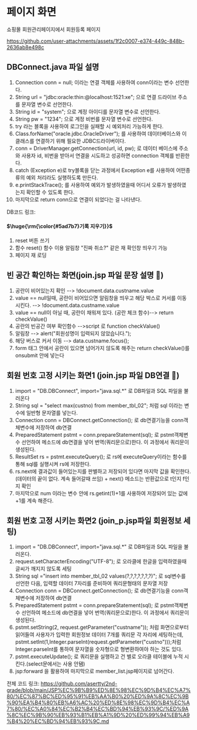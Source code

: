 # 페이지 화면 
쇼핑몰 회원관리페이지에서 회원등록 페이지

https://github.com/user-attachments/assets/1f2c0007-e374-449c-848b-2636ab8e498c

## DBConnect.java 파일 설명
1. Connection conn = null; 이라는 연결 객체를 사용하여 conn이라는 변수 선언한다.
2. String url = "jdbc:oracle:thin:@localhost:1521:xe"; 으로 연결 드라이브 주소를 문자열 변수로 선언한다.
3. String id = "system"; 으로 계정 아이디를 문자열 변수로 선언한다.
4. String pw = "1234";  으로 계정 비번를 문자열 변수로 선언한다.
5. try 라는 블록을 사용하여 로그인을 실패할 시 예외처리 가능하게 한다.
6. Class.forName("oracle.jdbc.OracleDriver"); 를 사용하여 데이터베이스와 이 클래스를 연결하기 위해 필요한 JDBC드라이버이다.
7. conn = DriverManager.getConnection(url, id, pw); 로 데이터 베이스에 주소와 사용자 id, 비번을 받아서 연결을 시도하고 성공하면 connection 객체를 반환한다.
8. catch (Exception e)로 try블록을 닫는 과정에서 Exception e를 사용하여 어떤종류의 예외 처리라도 실행하도록 만든다.
9. e.printStackTrace(); 를 사용하여 예외가 발생하였을때 어디서 오류가 발생하였는지 확인할 수 있도록 한다.
10. 마지막으로 return conn으로 연결이 되었다는 걸 나타낸다.

DB코드 링크: 

####  <p>$\huge{\rm{\color{#5ad7b7}기록 지우기}}$</p>

1. reset 버튼 쓰기
2. 함수 reset() 함수 이용 알림창 "진짜 취소?" 같은 재 확인창 띄우기 가능
3. 페이지 재 로딩

## 빈 공간 확인하는 화면(join.jsp 파일 문장 설명 📖)

1. 공란이 비어있는지 확인 --> !document.data.custname.value
2. value == null일때,
공란이 비어있으면 알림창을 띄우고 해당 박스로 커서를 이동시킨다. --> !document.data.custname.value 
3. value == null이 아닐 때, 공란이 채워져 있다. (공란 체크 함수)-->  return checkValue() 
4. 공란의 빈공간 여부 확인함수  -->script 로  function checkValue() 
5. 알림창 --> alert("회원성명이 입력되지 않았습니다.");
6. 해당 버스로 커서 이동 --> data.custname.focus();
7. form 태그 안에서 공란이 있으면 넘어가지 않도록 해주는 return checkValue()를 onsubmit 안에 넣는다

## 회원 번호 고정 시키는 화면1 (join.jsp 파일 DB연결 🔌)

1. import = "DB.DBConnect", import="java.sql.*" 로 DB파일과 SQL 파일을 불러온다 
2. String sql = "select max(custno) from member_tbl_02"; 처럼 sql 이라는 변수에 일반형 문자열를 넣는다.
3. Connection conn = DBConnect.getConnection(); 로 db연결기능을 conn객체변수에 저장하여 db연결
4. PreparedStatement pstmt = conn.prepareStatement(sql); 로 pstmt객체변수 선언하여 메소드에 db연결을 넣어 번역(쿼리문으로)한다. 이 과정에서 쿼리문이 생성된다.
5. ResultSet rs = pstmt.executeQuery(); 로 rs에 executeQuery이라는 함수를 통해 sql를 실행시켜 rs에 저장한다.
6. rs.next에 결과값이 들어있는지를 판별하고 저장되어 있다면 마지막 값을 확인한다. (데이터의 끝이 없다. 계속 들어갈때 쓰임) + next() 메소드는 반환값으로 t인지 f인지 확인
7. 마지막으로 num 이라는 변수 안에 rs.getint(1)+1를 사용하여 저장되어 있는 값에 +1를 계속 해준다.


## 회원 번호 고정 시키는 화면2 (join_p.jsp파일 회원정보 세팅)
1. import = "DB.DBConnect", import="java.sql.*" 로 DB파일과 SQL 파일을 불러온다.
2. request.setCharacterEncoding("UTF-8"); 로 오라클에 한글을 입력하였을때 글씨가 깨지지 않도록 세팅
3. String sql ="insert into member_tbl_02 values(?,?,?,?,?,?,?)";  로 sql변수를 선언한 다음, 입력할 데이터 7자리를 준비하여 쿼리문형태의 문자열 저장
4. Connection conn = DBConnect.getConnection(); 로 db연결기능을 conn객체변수에 저장하여 db연결
5. PreparedStatement pstmt = conn.prepareStatement(sql); 로 pstmt객체변수 선언하여 메소드에 db연결을 넣어 번역(쿼리문으로)한다. 이 과정에서 쿼리문이 생성된다.
6. pstmt.setString(2, request.getParameter("custname")); 처럼 화면으로부터 읽어들여 사용자가 입력한 회원정보 데이터 7개를 쿼리문 각 자리에 세팅하는데,
pstmt.setInt(1,Integer.parseInt(request.getParameter("custno")));처럼 Integer.parseInt를 통하여 문자열을 숫자형으로 형변환하여야 하는 것도 있다.
7. pstmt.executeUpdate(); 로 쿼리문을 실행하고 건 별로 오라클 테이블에 누적 시킨다.(select문에서는 사용 안됌)
8. jsp:forward 을 활용하여 마지막으로 member_list.jsp페이지로 넘어간다.

전체 코드 링크: https://github.com/asertty/2nd-grade/blob/main/JSP%EC%9B%B9%ED%8E%98%EC%9D%B4%EC%A7%80/%EC%87%BC%ED%95%91%EB%AA%B0%20%ED%9A%8C%EC%9B%90%EA%B4%80%EB%A6%AC%20%ED%8E%98%EC%9D%B4%EC%A7%80/%EC%A0%84%EC%B2%B4%EC%BD%94%EB%93%9C/%ED%9A%8C%EC%9B%90%EB%93%B1%EB%A1%9D%20%ED%99%94%EB%A9%B4%20%EC%BD%94%EB%93%9C.md




